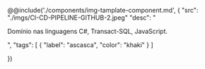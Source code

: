 @@include('./components/img-tamplate-component.md', 
{
    "src": "./imgs/CI-CD-PIPELINE-GITHUB-2.jpeg"
    "desc": "<p>Domínio nas linguagens C#, Transact-SQL, JavaScript.<p>",
    "tags": [
        {
            "label": "ascasca",
            "color": "khaki"
        }
    ]

})